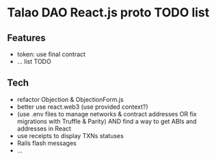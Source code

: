 # Talao DAO React.js proto TODO list

## Features

+ token: use final contract
+ ... list TODO

## Tech

+ refactor Objection & ObjectionForm.js
+ better use react.web3 (use provided context?)
+ (use .env files to manage networks & contract addresses OR fix migrations with Truffle & Parity) AND find a way to get ABIs and addresses in React
+ use receipts to display TXNs statuses
+ Rails flash messages
+ ...
